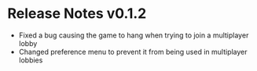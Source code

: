 ﻿# Release Notes v0.1.2

- Fixed a bug causing the game to hang when trying to join a multiplayer lobby
- Changed preference menu to prevent it from being used in multiplayer lobbies
